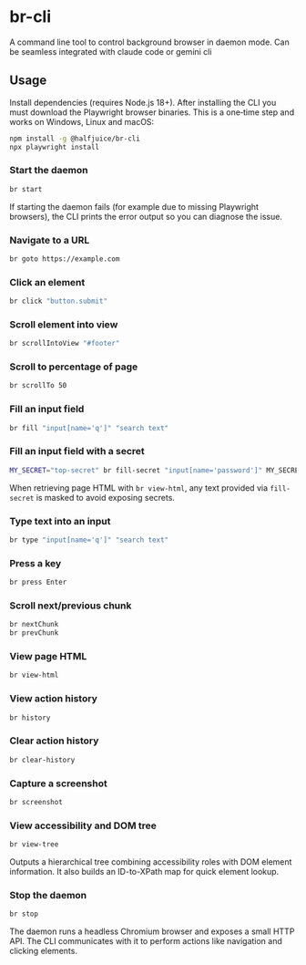 # br-cli

A command line tool to control background browser in daemon mode. Can be seamless integrated with claude code or gemini cli

## Usage

Install dependencies (requires Node.js 18+). After installing the CLI you must
download the Playwright browser binaries. This is a one‑time step and works on
Windows, Linux and macOS:

```bash
npm install -g @halfjuice/br-cli
npx playwright install
```

### Start the daemon

```bash
br start
```
If starting the daemon fails (for example due to missing Playwright browsers),
the CLI prints the error output so you can diagnose the issue.

### Navigate to a URL

```bash
br goto https://example.com
```

### Click an element

```bash
br click "button.submit"
```

### Scroll element into view

```bash
br scrollIntoView "#footer"
```

### Scroll to percentage of page

```bash
br scrollTo 50
```

### Fill an input field

```bash
br fill "input[name='q']" "search text"
```

### Fill an input field with a secret

```bash
MY_SECRET="top-secret" br fill-secret "input[name='password']" MY_SECRET
```

When retrieving page HTML with `br view-html`, any text provided via
`fill-secret` is masked to avoid exposing secrets.

### Type text into an input

```bash
br type "input[name='q']" "search text"
```

### Press a key

```bash
br press Enter
```

### Scroll next/previous chunk

```bash
br nextChunk
br prevChunk
```

### View page HTML

```bash
br view-html
```

### View action history

```bash
br history
```

### Clear action history

```bash
br clear-history
```

### Capture a screenshot

```bash
br screenshot
```

### View accessibility and DOM tree

```bash
br view-tree
```

Outputs a hierarchical tree combining accessibility roles with DOM element
information. It also builds an ID-to-XPath map for quick element lookup.

### Stop the daemon

```bash
br stop
```

The daemon runs a headless Chromium browser and exposes a small HTTP API. The CLI communicates with it to perform actions like navigation and clicking elements.
